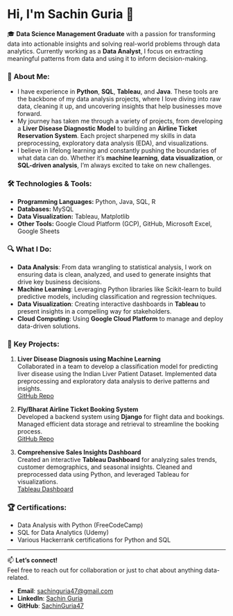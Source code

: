 # Hi, I'm Sachin Guria 👋

🎓 **Data Science Management Graduate** with a passion for transforming data into actionable insights and solving real-world problems through data analytics. Currently working as a **Data Analyst**, I focus on extracting meaningful patterns from data and using it to inform decision-making.

### 💼 **About Me:**
- I have experience in **Python**, **SQL**, **Tableau**, and **Java**. These tools are the backbone of my data analysis projects, where I love diving into raw data, cleaning it up, and uncovering insights that help businesses move forward.
- My journey has taken me through a variety of projects, from developing a **Liver Disease Diagnostic Model** to building an **Airline Ticket Reservation System**. Each project sharpened my skills in data preprocessing, exploratory data analysis (EDA), and visualizations.
- I believe in lifelong learning and constantly pushing the boundaries of what data can do. Whether it’s **machine learning**, **data visualization**, or **SQL-driven analysis**, I’m always excited to take on new challenges.

### 🛠 **Technologies & Tools:**
- **Programming Languages:** Python, Java, SQL, R
- **Databases:** MySQL
- **Data Visualization:** Tableau, Matplotlib
- **Other Tools:** Google Cloud Platform (GCP), GitHub, Microsoft Excel, Google Sheets

### 🔍 **What I Do:**
- **Data Analysis**: From data wrangling to statistical analysis, I work on ensuring data is clean, analyzed, and used to generate insights that drive key business decisions.
- **Machine Learning**: Leveraging Python libraries like Scikit-learn to build predictive models, including classification and regression techniques.
- **Data Visualization**: Creating interactive dashboards in **Tableau** to present insights in a compelling way for stakeholders.
- **Cloud Computing**: Using **Google Cloud Platform** to manage and deploy data-driven solutions.

### 🌟 **Key Projects:**
1. **Liver Disease Diagnosis using Machine Learning**  
   Collaborated in a team to develop a classification model for predicting liver disease using the Indian Liver Patient Dataset. Implemented data preprocessing and exploratory data analysis to derive patterns and insights.  
   [GitHub Repo](https://github.com/SachinGuria47/IndianLiverDisease-Diagnosis-MLproject)

2. **Fly/Bharat Airline Ticket Booking System**  
   Developed a backend system using **Django** for flight data and bookings. Managed efficient data storage and retrieval to streamline the booking process.  
   [GitHub Repo](https://github.com/Fly-BharatPROJECT/airline)

3. **Comprehensive Sales Insights Dashboard**  
   Created an interactive **Tableau Dashboard** for analyzing sales trends, customer demographics, and seasonal insights. Cleaned and preprocessed data using Python, and leveraged Tableau for visualizations.  
   [Tableau Dashboard](https://public.tableau.com/views/SalesInsights_17275377764190/Dashboard1)

### 🏆 **Certifications:**
- Data Analysis with Python (FreeCodeCamp)
- SQL for Data Analytics (Udemy)
- Various Hackerrank certifications for Python and SQL

---

📫 **Let’s connect!**  
Feel free to reach out for collaboration or just to chat about anything data-related.

- **Email**: [sachinguria47@gmail.com](mailto:sachinguria47@gmail.com)
- **LinkedIn**: [Sachin Guria](https://www.linkedin.com/in/sachin-guria-data-analyst/)
- **GitHub**: [SachinGuria47](https://github.com/SachinGuria47)
